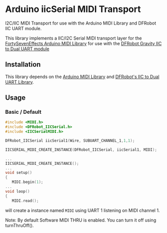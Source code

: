 # Arduino iicSerial MIDI Transport
I2C/IIC MIDI Transport for use with the Arduino MIDI Library and DFRobot IIC UART module.

This library implements a IIC/I2C Serial MIDI transport layer for the [FortySevenEffects Arduino MIDI Library](https://github.com/FortySevenEffects/arduino_midi_library) for use with the [DFRobot Gravity IIC to Dual UART module](https://wiki.dfrobot.com/Gravity%3A%20IIC%20to%20Dual%20UART%20Module%20SKU%3A%20DFR0627)

## Installation

This library depends on the [Arduino MIDI Library](https://github.com/FortySevenEffects/arduino_midi_library) and [DFRobot's IIC to Dual UART Library](https://github.com/DFRobot/DFRobot_IICSerial).

## Usage
### Basic / Default
```cpp
#include <MIDI.h>
#include <DFRobot_IICSerial.h>
#include <IICSerialMIDI.h>

DFRobot_IICSerial iicSerial1(Wire, SUBUART_CHANNEL_1,1,1);

IICSERIAL_MIDI_CREATE_INSTANCE(DFRobot_IICSerial, iicSerial1, MIDI);

...
IICSERIAL_MIDI_CREATE_INSTANCE();
...
void setup()
{
   MIDI.begin(1);
...
void loop()
{
   MIDI.read();
```
will create a instance named `MIDI` using UART 1 listening on MIDI channel 1.

Note: By default Software MIDI THRU is enabled.  You can turn it off using turnThruOff().
